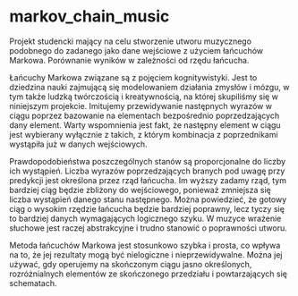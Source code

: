 # markov_chain_music

Projekt studencki mający na celu stworzenie utworu muzycznego podobnego do zadanego jako dane wejściowe z użyciem łańcuchów Markowa. Porównanie wyników w zależności od rzędu łańcucha.

Łańcuchy Markowa związane są z pojęciem kognitywistyki. Jest to dziedzina nauki zajmującą się modelowaniem działania zmysłów i mózgu, w tym także ludzką twórczością i kreatywnością, na której skupiliśmy się w niniejszym projekcie. Imitujemy przewidywanie następnych wyrazów w ciągu poprzez bazowanie na elementach bezpośrednio poprzedzających dany element. Warty wspomnienia jest fakt, że następny element w ciągu jest wybierany wyłącznie z takich, z którym kombinacja z poprzednikami wystąpiła już w danych wejściowych. 

Prawdopodobieństwa poszczególnych stanów są proporcjonalne do liczby ich wystąpień. Liczba wyrazów poprzedzających branych pod uwagę przy predykcji jest określona przez rząd łańcucha. Im wyższy zadamy rząd, tym bardziej ciąg będzie zbliżony do wejściowego, ponieważ zmniejsza się liczba wystąpień danego stanu następnego. Można powiedzieć, że gotowy ciąg o wysokim rzędzie łańcucha będzie bardziej poprawny, lecz tyczy się to bardziej danych wymagających logicznego szyku. W muzyce wrażenie słuchowe jest raczej abstrakcyjne i trudno stanowić o poprawności utworu. 

Metoda łańcuchów Markowa jest stosunkowo szybka i prosta, co wpływa na to, że jej rezultaty mogą być nielogiczne i nieprzewidywalne. Można jej używać, gdy operujemy na skończonym ciągu jasno określonych, rozróżnialnych elementów ze skończonego przedziału i powtarzających się schematach.
